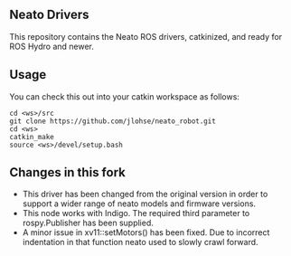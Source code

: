 ## Neato Drivers

This repository contains the Neato ROS drivers, catkinized, and ready for ROS Hydro and newer.

## Usage
You can check this out into your catkin workspace as follows:

    cd <ws>/src
    git clone https://github.com/jlohse/neato_robot.git
    cd <ws>
    catkin_make
    source <ws>/devel/setup.bash

## Changes in this fork

 * This driver has been changed from the original version in order to support a wider range of neato models and firmware versions.
 * This node works with Indigo. The required third parameter to rospy.Publisher has been supplied.
 * A minor issue in xv11::setMotors() has been fixed. Due to incorrect indentation in that function neato used to slowly crawl forward.

